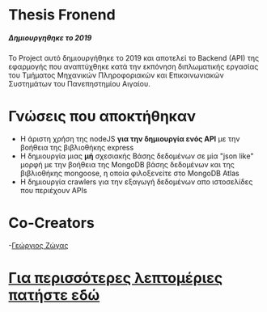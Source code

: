 # Thesis Fronend
##### Δημιουργηθηκε το 2019
Το Project αυτό δημιουργήθηκε το 2019 και αποτελεί το Backend (API) της εφαρμογής που αναπτύχθηκε κατά την εκπόνηση διπλωματικής εργασίας του Τμήματος Μηχανικών Πληροφοριακών και Επικοινωνιακών Συστημάτων του Πανεπηστημίου Αιγαίου.

# Γνώσεις που αποκτήθηκαν 
  - Η άριστη χρήση της nodeJS **για την δημιουργία ενός API** με την βοήθεια της βιβλιοθήκης express
  - Η δημιουργία μιας **μή** σχεσιακής Βάσης δεδομένων σε μία "json like" μορφή με την βοήθεια της MongoDB βάσης δεδομένων και της βιβλιοθήκης mongoose, η οποία φιλοξενείτε στο MongoDB Atlas
  - Η δημιουργία crawlers για την εξαγωγή δεδομένων απο ιστοσελίδες που περιέχουν APIs
  
# Co-Creators
  -[Γεώργιος Ζώγας](https://github.com/gzogas)

# [Για περισσότερες λεπτομέριες πατήστε εδώ](https://drive.google.com/file/d/1d_mVLOCvXuduwAe4gcMJ79vhOKdLjOih/view?usp=sharing)
